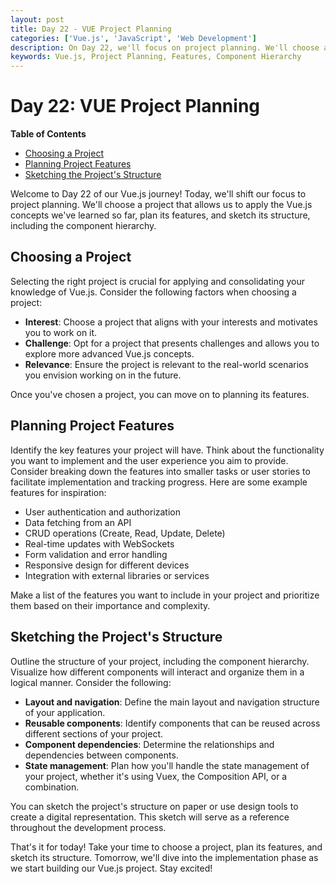 ```yaml
---
layout: post
title: Day 22 - VUE Project Planning
categories: ['Vue.js', 'JavaScript', 'Web Development']
description: On Day 22, we'll focus on project planning. We'll choose a project that allows us to apply the Vue.js concepts we've learned, plan its features, and sketch its structure, including the component hierarchy.
keywords: Vue.js, Project Planning, Features, Component Hierarchy
---
```

# Day 22: VUE Project Planning

**Table of Contents**
- [Choosing a Project](#choosing-a-project)
- [Planning Project Features](#planning-project-features)
- [Sketching the Project's Structure](#sketching-the-projects-structure)

Welcome to Day 22 of our Vue.js journey! Today, we'll shift our focus to project planning. We'll choose a project that allows us to apply the Vue.js concepts we've learned so far, plan its features, and sketch its structure, including the component hierarchy.

## Choosing a Project

Selecting the right project is crucial for applying and consolidating your knowledge of Vue.js. Consider the following factors when choosing a project:

- **Interest**: Choose a project that aligns with your interests and motivates you to work on it.
- **Challenge**: Opt for a project that presents challenges and allows you to explore more advanced Vue.js concepts.
- **Relevance**: Ensure the project is relevant to the real-world scenarios you envision working on in the future.

Once you've chosen a project, you can move on to planning its features.

## Planning Project Features

Identify the key features your project will have. Think about the functionality you want to implement and the user experience you aim to provide. Consider breaking down the features into smaller tasks or user stories to facilitate implementation and tracking progress. Here are some example features for inspiration:

- User authentication and authorization
- Data fetching from an API
- CRUD operations (Create, Read, Update, Delete)
- Real-time updates with WebSockets
- Form validation and error handling
- Responsive design for different devices
- Integration with external libraries or services

Make a list of the features you want to include in your project and prioritize them based on their importance and complexity.

## Sketching the Project's Structure

Outline the structure of your project, including the component hierarchy. Visualize how different components will interact and organize them in a logical manner. Consider the following:

- **Layout and navigation**: Define the main layout and navigation structure of your application.
- **Reusable components**: Identify components that can be reused across different sections of your project.
- **Component dependencies**: Determine the relationships and dependencies between components.
- **State management**: Plan how you'll handle the state management of your project, whether it's using Vuex, the Composition API, or a combination.

You can sketch the project's structure on paper or use design tools to create a digital representation. This sketch will serve as a reference throughout the development process.

That's it for today! Take your time to choose a project, plan its features, and sketch its structure. Tomorrow, we'll dive into the implementation phase as we start building our Vue.js project. Stay excited!
